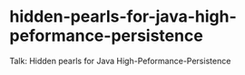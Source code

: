 # hidden-pearls-for-java-high-peformance-persistence
Talk: Hidden pearls for Java High-Peformance-Persistence
